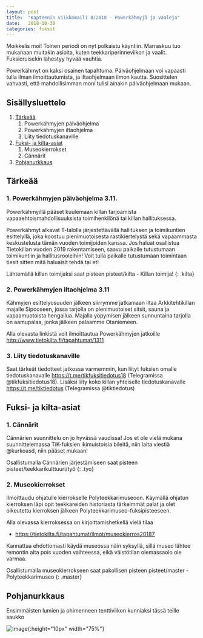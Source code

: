 ```yaml
---
layout: post
title:  "Kapteenin viikkomaili 8/2018 - Powerkähmyjä ja vaaleja"
date:   2018-10-30
categories: fuksit
---
```


Moikkelis moi! Toinen periodi on nyt polkaistu käyntiin. Marraskuu tuo mukanaan muitakin asioita, kuten teekkariperinneviikon ja vaalit. Fuksicruisekin lähestyy hyvää vauhtia.

Powerkähmyt on kaksi osainen tapahtuma. Päiväohjelmaan voi vapaasti tulla ilman ilmoittautumista, ja iltaohjelmaan ilmon kautta. Suosittelen vahvasti, että mahdollisimman moni tulisi ainakin päiväohjelmaan mukaan.

## Sisällysluettelo
1. [Tärkeää](#tärkeää)
	1. Powerkähmyjen päiväohjelma
	2. Powerkähmyjen iltaohjelma
	3. Liity tiedotuskanaville
2. [Fuksi- ja kilta-asiat](#fuksi--ja-kilta-asiat)
	1. Museokierrokset
	2. Cännärit
3. [Pohjanurkkaus](#pohjanurkkaus)


## Tärkeää

### 1. Powerkähmyjen päiväohjelma 3.11.

 Powerkähmyillä pääset kuulemaan killan tarjoamista vapaaehtoismahdollisuuksista toimihenkilönä tai killan hallituksessa.

 Powerkähmyt alkavat T-talolla järjestettävällä hallituksen ja toimikuntien esittelyllä, joka koostuu pienimuotoisesta rastikiertelystä sekä vapaammasta keskustelusta tämän vuoden toimijoiden kanssa. Jos haluat osallistua Tietokillan vuoden 2019 rakentamiseen, saavu paikalle tutustumaan toimikuntiin ja hallitusrooleihin! Voit tulla paikalle tutustumaan toimintaan tiesit sitten mitä haluaisit tehdä tai et!

Lähtemällä killan toimijaksi saat pisteen pisteet/kilta - Killan toimija!
{: .kilta}

### 2. Powerkähmyjen iltaohjelma 3.11
Kähmyjen esittelyosuuden jälkeen siirrymme jatkamaan iltaa Arkkitehtikillan majalle Sipooseen, jossa tarjolla on pienimuotoiset sitsit, sauna ja vapaamuotoista hengailua. Majalla yöpymisen jälkeen sunnuntaina tarjolla on aamupalaa, jonka jälkeen palaamme Otaniemeen.

Alla olevasta linkistä voit ilmoittautua Powerkähmyjen jatkoille
<http://www.tietokilta.fi/tapahtumat/1311>


### 3. Liity tiedotuskanaville
Saat tärkeät tiedotteet jatkossa varmemmin, kun liityt fuksien omalle tiedotuskanavalle <https://t.me/tikfuksitiedotus18> (Telegramissa @tikfuksitiedotus18). Lisäksi liity koko killan yhteiselle tiedotuskanavalle <https://t.me/tiktiedotus> (Telegramissa @tiktiedotus)

## Fuksi- ja kilta-asiat

### 1. Cännärit
Cännärien suunnittelu on jo hyvässä vaudissa! Jos et ole vielä mukana suunnittelemassa TiK-fuksien ikimuistoisia bileitä, niin laita viestiä @kurkoasd, niin pääset mukaan!

Osallistumalla Cännärien järjestämiseen saat pisteen pisteet/teekkarikulttuuri/työ
{: .tyo}

### 2. Museokierrokset
Ilmoittaudu ohjatulle kierrokselle Polyteekkarimuseoon. Käymällä ohjatun kierroksen läpi opit teekkareiden historiasta tärkeimmät palat ja olet oikeutettu kierroksen jälkeen Polyteekkarimuseo-fuksipisteeseen.

Alla olevassa kierroksessa on kirjoittamishetkellä vielä tilaa
* <https://tietokilta.fi/tapahtumat/ilmot/museokierros20187>

Kannattaa ehdottomasti käydä museossa näin syksyllä, sillä museo lähtee remontin alta pois vuoden vaihteessa, eikä väistötilan olemassaolo ole varmaa.

Osallistumalla museokierrokseen saat pakollisen pisteen pisteet/master - Polyteekkarimuseo
{: .master}

## Pohjanurkkaus
Ensimmäisten lumien ja ohimenneen tenttiviikon kunniaksi tässä teille saukko

![image](/kapteeninviikkomaili/assets/201808/saukko.gif){:height="10px" width="75%"}